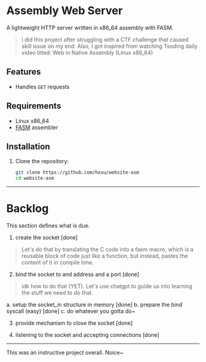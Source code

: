 # Assembly Web Server

A lightweight HTTP server written in x86\_64 assembly with FASM.

> I did this project after struggling with a CTF challenge that caused skill issue
on my end. Also, I got inspired from watching Tsoding daily video titled: Web in Native Assembly (Linux x86_64)


## Features
- Handles `GET` requests

## Requirements
- Linux x86\_64
- [FASM](https://flatassembler.net/) assembler

## Installation
1. Clone the repository:
   ```bash
   git clone https://github.com/hxuu/website-asm
   cd website-asm
   ```

---

# Backlog

This section defines what is due.

1. create the socket [done]

> Let's do that by translating the C code into a fasm macro, which is a reusable
block of code just like a function, but instead, pastes the content of it in compile time.

2. bind the socket to and address and a port [done]

> idk how to do that (YET).  Let's use chatgpt to guide us into learning the stuff
we need to do that.

a. setup the socket\_in structure in memory [done]
b. prepare the bind syscall (easy) [done]
c. do whatever you gotta do~

3. provide mechanism to close the socket [done]

4. listening to the socket and accepting connections [done]

---

This was an instructive project overall. Noice~
